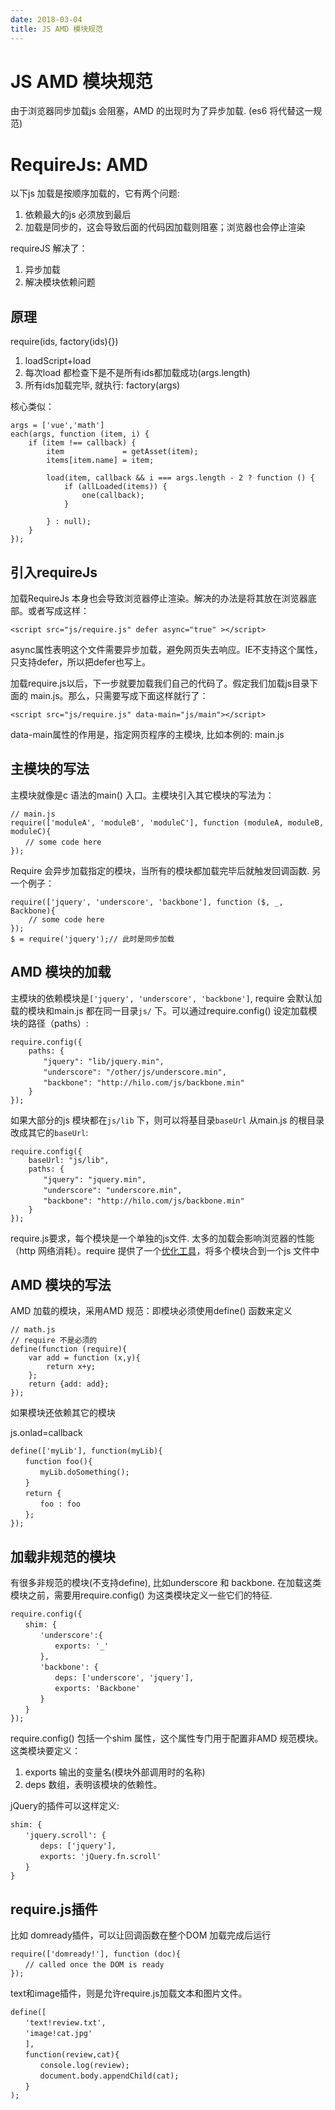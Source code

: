```yaml
---
date: 2018-03-04
title: JS AMD 模块规范
---
```

# JS AMD 模块规范
由于浏览器同步加载js 会阻塞，AMD 的出现时为了异步加载. (es6 将代替这一规范)

# RequireJs: AMD
以下js 加载是按顺序加载的，它有两个问题:

1. 依赖最大的js 必须放到最后
2. 加载是同步的，这会导致后面的代码因加载则阻塞；浏览器也会停止渲染

requireJS 解决了：
1. 异步加载
2. 解决模块依赖问题

## 原理
require(ids, factory(ids){})

1. loadScript+load
2. 每次load 都检查下是不是所有ids都加载成功(args.length)
3. 所有ids加载完毕, 就执行: factory(args)

核心类似：

    args = ['vue','math']
    each(args, function (item, i) {
        if (item !== callback) {
            item             = getAsset(item);
            items[item.name] = item;
 
            load(item, callback && i === args.length - 2 ? function () {
                if (allLoaded(items)) {
                    one(callback);
                }
 
            } : null);
        }
    });

## 引入requireJs
加载RequireJs 本身也会导致浏览器停止渲染。解决的办法是将其放在浏览器底部。或者写成这样：

	<script src="js/require.js" defer async="true" ></script>

async属性表明这个文件需要异步加载，避免网页失去响应。IE不支持这个属性，只支持defer，所以把defer也写上。

加载require.js以后，下一步就要加载我们自己的代码了。假定我们加载js目录下面的 main.js。那么，只需要写成下面这样就行了：

	<script src="js/require.js" data-main="js/main"></script>

data-main属性的作用是，指定网页程序的主模块, 比如本例的: main.js

## 主模块的写法
主模块就像是c 语法的main() 入口。主模块引入其它模块的写法为：

	// main.js
	require(['moduleA', 'moduleB', 'moduleC'], function (moduleA, moduleB, moduleC){
	　　// some code here
	});

Require 会异步加载指定的模块，当所有的模块都加载完毕后就触发回调函数. 另一个例子：

	require(['jquery', 'underscore', 'backbone'], function ($, _, Backbone){
		// some code here
	});
	$ = require('jquery');// 此时是同步加载

## AMD 模块的加载
主模块的依赖模块是`['jquery', 'underscore', 'backbone']`, require 会默认加载的模块和main.js 都在同一目录`js/` 下。可以通过require.config() 设定加载模块的路径（paths）:

	require.config({
		paths: {
		　　"jquery": "lib/jquery.min",
		　　"underscore": "/other/js/underscore.min",
		　　"backbone": "http://hilo.com/js/backbone.min"
		}
	});

如果大部分的js 模块都在`js/lib` 下，则可以将基目录`baseUrl` 从main.js 的根目录改成其它的`baseUrl`:

	require.config({
		baseUrl: "js/lib",
		paths: {
		　　"jquery": "jquery.min",
		　　"underscore": "underscore.min",
		　　"backbone": "http://hilo.com/js/backbone.min"
		}
	});

require.js要求，每个模块是一个单独的js文件. 太多的加载会影响浏览器的性能（http 网络消耗）。require 提供了一个[优化工具](http://requirejs.org/docs/optimization.html)，将多个模块合到一个js 文件中

## AMD 模块的写法
AMD 加载的模块，采用AMD 规范：即模块必须使用define() 函数来定义

	// math.js
	// require 不是必须的
	define(function (require){
		var add = function (x,y){
			return x+y;
		};
		return {add: add};
	});

如果模块还依赖其它的模块

js.onlad=callback

	define(['myLib'], function(myLib){
	　　function foo(){
	　　　　myLib.doSomething();
	　　}
	　　return {
	　　　　foo : foo
	　　};
	});

## 加载非规范的模块
有很多非规范的模块(不支持define), 比如underscore 和 backbone. 在加载这类模块之前，需要用require.config() 为这类模块定义一些它们的特征.

	require.config({
	　　shim: {
	　　　　'underscore':{
	　　　　　　exports: '_'
	　　　　},
	　　　　'backbone': {
	　　　　　　deps: ['underscore', 'jquery'],
	　　　　　　exports: 'Backbone'
	　　　　}
	　　}
	});

require.config() 包括一个shim 属性，这个属性专门用于配置非AMD 规范模块。这类模块要定义：

1. exports 输出的变量名(模块外部调用时的名称)
2. deps 数组，表明该模块的依赖性。

jQuery的插件可以这样定义:

	shim: {
	　　'jquery.scroll': {
	　　　　deps: ['jquery'],
	　　　　exports: 'jQuery.fn.scroll'
	　　}
	}

## require.js插件
比如 domready插件，可以让回调函数在整个DOM 加载完成后运行

	require(['domready!'], function (doc){
	　　// called once the DOM is ready
	});

text和image插件，则是允许require.js加载文本和图片文件。

	define([
	　　'text!review.txt',
	　　'image!cat.jpg'
	　　],
	　　function(review,cat){
	　　　　console.log(review);
	　　　　document.body.appendChild(cat);
	　　}
	);